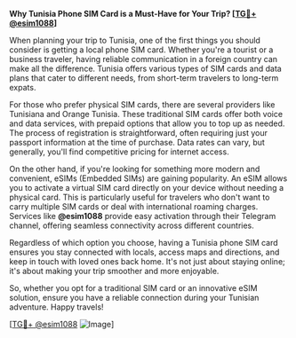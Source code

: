 **Why Tunisia Phone SIM Card is a Must-Have for Your Trip? [[TG💪+ @esim1088](https://t.me/s/esim1088)]**

When planning your trip to Tunisia, one of the first things you should consider is getting a local phone SIM card. Whether you're a tourist or a business traveler, having reliable communication in a foreign country can make all the difference. Tunisia offers various types of SIM cards and data plans that cater to different needs, from short-term travelers to long-term expats.

For those who prefer physical SIM cards, there are several providers like Tunisiana and Orange Tunisia. These traditional SIM cards offer both voice and data services, with prepaid options that allow you to top up as needed. The process of registration is straightforward, often requiring just your passport information at the time of purchase. Data rates can vary, but generally, you'll find competitive pricing for internet access.

On the other hand, if you're looking for something more modern and convenient, eSIMs (Embedded SIMs) are gaining popularity. An eSIM allows you to activate a virtual SIM card directly on your device without needing a physical card. This is particularly useful for travelers who don't want to carry multiple SIM cards or deal with international roaming charges. Services like **@esim1088** provide easy activation through their Telegram channel, offering seamless connectivity across different countries.

Regardless of which option you choose, having a Tunisia phone SIM card ensures you stay connected with locals, access maps and directions, and keep in touch with loved ones back home. It's not just about staying online; it's about making your trip smoother and more enjoyable.

So, whether you opt for a traditional SIM card or an innovative eSIM solution, ensure you have a reliable connection during your Tunisian adventure. Happy travels!

[[TG💪+ @esim1088](https://t.me/s/esim1088) ![Image](https://i.postimg.cc/Y0z9fWf4/image.png)]